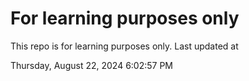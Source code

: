 # For learning purposes only
This repo is for learning purposes only.
Last updated at

Thursday, August 22, 2024 6:02:57 PM

